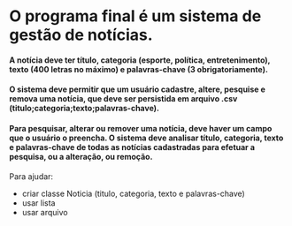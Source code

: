 # O programa final é um sistema de gestão de notícias. 

#### A notícia deve ter título, categoria (esporte, política, entretenimento), texto (400 letras no máximo) e palavras-chave (3 obrigatoriamente).
#### O sistema deve permitir que um usuário cadastre, altere, pesquise e remova uma notícia, que deve ser persistida em arquivo .csv (titulo;categoria;texto;palavras-chave).

#### Para pesquisar, alterar ou remover uma notícia, deve haver um campo que o usuário o preencha. O sistema deve analisar título, categoria, texto e palavras-chave de todas as notícias cadastradas para efetuar a pesquisa, ou a alteração, ou remoção.

Para ajudar:
- criar classe Noticia (titulo, categoria, texto e palavras-chave)
- usar lista
- usar arquivo
